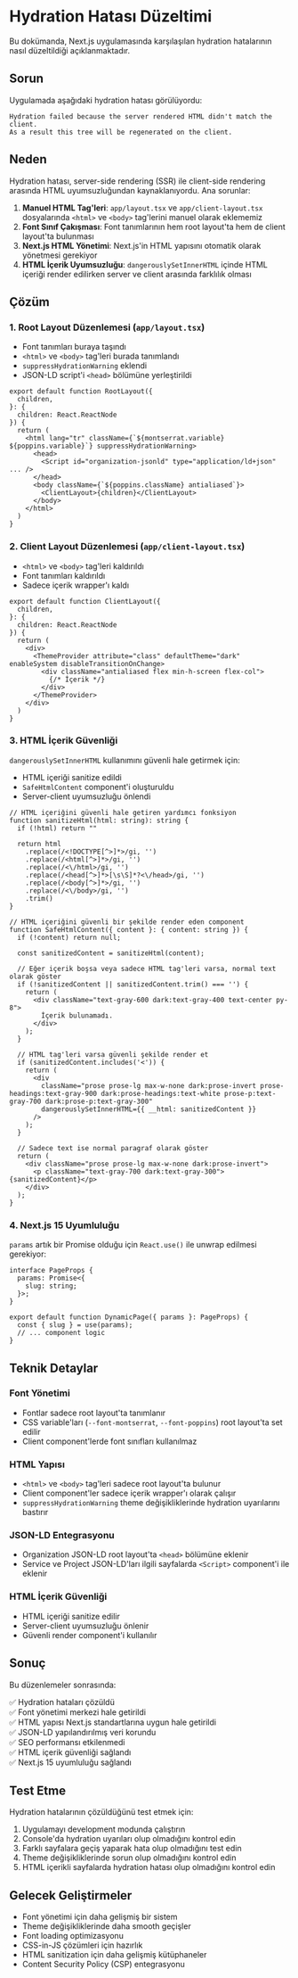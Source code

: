 # Hydration Hatası Düzeltimi

Bu dokümanda, Next.js uygulamasında karşılaşılan hydration hatalarının nasıl düzeltildiği açıklanmaktadır.

## Sorun

Uygulamada aşağıdaki hydration hatası görülüyordu:

```
Hydration failed because the server rendered HTML didn't match the client. 
As a result this tree will be regenerated on the client.
```

## Neden

Hydration hatası, server-side rendering (SSR) ile client-side rendering arasında HTML uyumsuzluğundan kaynaklanıyordu. Ana sorunlar:

1. **Manuel HTML Tag'leri**: `app/layout.tsx` ve `app/client-layout.tsx` dosyalarında `<html>` ve `<body>` tag'lerini manuel olarak eklememiz
2. **Font Sınıf Çakışması**: Font tanımlarının hem root layout'ta hem de client layout'ta bulunması
3. **Next.js HTML Yönetimi**: Next.js'in HTML yapısını otomatik olarak yönetmesi gerekiyor
4. **HTML İçerik Uyumsuzluğu**: `dangerouslySetInnerHTML` içinde HTML içeriği render edilirken server ve client arasında farklılık olması

## Çözüm

### 1. Root Layout Düzenlemesi (`app/layout.tsx`)

- Font tanımları buraya taşındı
- `<html>` ve `<body>` tag'leri burada tanımlandı
- `suppressHydrationWarning` eklendi
- JSON-LD script'i `<head>` bölümüne yerleştirildi

```tsx
export default function RootLayout({
  children,
}: {
  children: React.ReactNode
}) {
  return (
    <html lang="tr" className={`${montserrat.variable} ${poppins.variable}`} suppressHydrationWarning>
      <head>
        <Script id="organization-jsonld" type="application/ld+json" ... />
      </head>
      <body className={`${poppins.className} antialiased`}>
        <ClientLayout>{children}</ClientLayout>
      </body>
    </html>
  )
}
```

### 2. Client Layout Düzenlemesi (`app/client-layout.tsx`)

- `<html>` ve `<body>` tag'leri kaldırıldı
- Font tanımları kaldırıldı
- Sadece içerik wrapper'ı kaldı

```tsx
export default function ClientLayout({
  children,
}: {
  children: React.ReactNode
}) {
  return (
    <div>
      <ThemeProvider attribute="class" defaultTheme="dark" enableSystem disableTransitionOnChange>
        <div className="antialiased flex min-h-screen flex-col">
          {/* İçerik */}
        </div>
      </ThemeProvider>
    </div>
  )
}
```

### 3. HTML İçerik Güvenliği

`dangerouslySetInnerHTML` kullanımını güvenli hale getirmek için:

- HTML içeriği sanitize edildi
- `SafeHtmlContent` component'i oluşturuldu
- Server-client uyumsuzluğu önlendi

```tsx
// HTML içeriğini güvenli hale getiren yardımcı fonksiyon
function sanitizeHtml(html: string): string {
  if (!html) return ""
  
  return html
    .replace(/<!DOCTYPE[^>]*>/gi, '')
    .replace(/<html[^>]*>/gi, '')
    .replace(/<\/html>/gi, '')
    .replace(/<head[^>]*>[\s\S]*?<\/head>/gi, '')
    .replace(/<body[^>]*>/gi, '')
    .replace(/<\/body>/gi, '')
    .trim()
}

// HTML içeriğini güvenli bir şekilde render eden component
function SafeHtmlContent({ content }: { content: string }) {
  if (!content) return null;
  
  const sanitizedContent = sanitizeHtml(content);
  
  // Eğer içerik boşsa veya sadece HTML tag'leri varsa, normal text olarak göster
  if (!sanitizedContent || sanitizedContent.trim() === '') {
    return (
      <div className="text-gray-600 dark:text-gray-400 text-center py-8">
        İçerik bulunamadı.
      </div>
    );
  }
  
  // HTML tag'leri varsa güvenli şekilde render et
  if (sanitizedContent.includes('<')) {
    return (
      <div 
        className="prose prose-lg max-w-none dark:prose-invert prose-headings:text-gray-900 dark:prose-headings:text-white prose-p:text-gray-700 dark:prose-p:text-gray-300"
        dangerouslySetInnerHTML={{ __html: sanitizedContent }}
      />
    );
  }
  
  // Sadece text ise normal paragraf olarak göster
  return (
    <div className="prose prose-lg max-w-none dark:prose-invert">
      <p className="text-gray-700 dark:text-gray-300">{sanitizedContent}</p>
    </div>
  );
}
```

### 4. Next.js 15 Uyumluluğu

`params` artık bir Promise olduğu için `React.use()` ile unwrap edilmesi gerekiyor:

```tsx
interface PageProps {
  params: Promise<{
    slug: string;
  }>;
}

export default function DynamicPage({ params }: PageProps) {
  const { slug } = use(params);
  // ... component logic
}
```

## Teknik Detaylar

### Font Yönetimi
- Fontlar sadece root layout'ta tanımlanır
- CSS variable'ları (`--font-montserrat`, `--font-poppins`) root layout'ta set edilir
- Client component'lerde font sınıfları kullanılmaz

### HTML Yapısı
- `<html>` ve `<body>` tag'leri sadece root layout'ta bulunur
- Client component'ler sadece içerik wrapper'ı olarak çalışır
- `suppressHydrationWarning` theme değişikliklerinde hydration uyarılarını bastırır

### JSON-LD Entegrasyonu
- Organization JSON-LD root layout'ta `<head>` bölümüne eklenir
- Service ve Project JSON-LD'ları ilgili sayfalarda `<Script>` component'i ile eklenir

### HTML İçerik Güvenliği
- HTML içeriği sanitize edilir
- Server-client uyumsuzluğu önlenir
- Güvenli render component'i kullanılır

## Sonuç

Bu düzenlemeler sonrasında:

✅ Hydration hataları çözüldü  
✅ Font yönetimi merkezi hale getirildi  
✅ HTML yapısı Next.js standartlarına uygun hale getirildi  
✅ JSON-LD yapılandırılmış veri korundu  
✅ SEO performansı etkilenmedi  
✅ HTML içerik güvenliği sağlandı  
✅ Next.js 15 uyumluluğu sağlandı  

## Test Etme

Hydration hatalarının çözüldüğünü test etmek için:

1. Uygulamayı development modunda çalıştırın
2. Console'da hydration uyarıları olup olmadığını kontrol edin
3. Farklı sayfalara geçiş yaparak hata olup olmadığını test edin
4. Theme değişikliklerinde sorun olup olmadığını kontrol edin
5. HTML içerikli sayfalarda hydration hatası olup olmadığını kontrol edin

## Gelecek Geliştirmeler

- Font yönetimi için daha gelişmiş bir sistem
- Theme değişikliklerinde daha smooth geçişler
- Font loading optimizasyonu
- CSS-in-JS çözümleri için hazırlık
- HTML sanitization için daha gelişmiş kütüphaneler
- Content Security Policy (CSP) entegrasyonu
